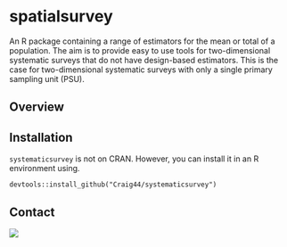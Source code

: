 # spatialsurvey
An R package containing a range of estimators for the mean or total of a population. The aim is to provide
easy to use tools for two-dimensional systematic surveys that do not have design-based estimators. This is the case
for two-dimensional systematic surveys with only a single primary sampling unit (PSU).
## Overview
## Installation
`systematicsurvey` is not on CRAN. However, you can install it in an R environment using. 

```
devtools::install_github("Craig44/systematicsurvey")
```

## Contact 
<a href="mailto:craig.marsh10@gmail.com?"><img src="https://img.shields.io/badge/gmail-%23DD0031.svg?&style=for-the-badge&logo=gmail&logoColor=white"/></a>



